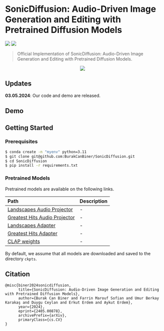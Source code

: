 # SonicDiffusion: Audio-Driven Image Generation and Editing with Pretrained Diffusion Models

<a href="https://arxiv.org/abs/2405.00878"><img src="https://img.shields.io/badge/arXiv-2307.08397-b31b1b.svg"></a> <a href="https://cyberiada.github.io/SonicDiffusion/"><img src="https://img.shields.io/badge/Project_Page-purple"></a>

>Official Implementation of SonicDiffusion: Audio-Driven Image Generation and Editing with Pretrained Diffusion Models.

<p align="center">
<img src="assets/teaser.png"/>  
</p>

## Updates
**03.05.2024**: Our code and demo are released.

## Demo


## Getting Started

### Prerequisites

```bash
$ conda create -n "myenv" python=3.11
$ git clone git@github.com:BurakCanBiner/SonicDiffusion.git
$ cd SonicDiffusion
$ pip install -r requirements.txt
```

### Pretrained Models

Pretrained models are available on the following links. 

| Path | Description
| :--- | :----------
|[Landscapes Audio Projector](https://drive.google.com/file/d/1ilIDUjGdScJD4UIG-cq3rKwW9yk5S2In/view?usp=sharing) | -
|[Greatest Hits Audio Projector ](https://drive.google.com/file/d/1uoOsJcT0bC-_zNDbhcj6iaxLJBN-LFao/view?usp=sharing) |  -
|[Landscapes Adapter](https://drive.google.com/file/d/1kxYtrg4YQCudxL5f9xmCzOdJRITH5UXB/view?usp=share_link) | -
|[Greatest Hits Adapter](https://drive.google.com/file/d/1EM87UquaoQmk17Q8d5kYIAHqu0dkYqdT/view) | -
|[CLAP weights ](https://zenodo.org/records/8378278/files/CLAP_weights_2022.pth?download=1) | -


By default, we assume that all models are downloaded and saved to the directory `ckpts`.


## Citation

```
@misc{biner2024sonicdiffusion,
      title={SonicDiffusion: Audio-Driven Image Generation and Editing with Pretrained Diffusion Models}, 
      author={Burak Can Biner and Farrin Marouf Sofian and Umur Berkay Karakaş and Duygu Ceylan and Erkut Erdem and Aykut Erdem},
      year={2024},
      eprint={2405.00878},
      archivePrefix={arXiv},
      primaryClass={cs.CV}
}
```